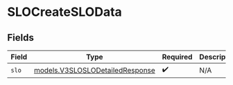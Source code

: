 # SLOCreateSLOData


## Fields

| Field                                                                    | Type                                                                     | Required                                                                 | Description                                                              |
| ------------------------------------------------------------------------ | ------------------------------------------------------------------------ | ------------------------------------------------------------------------ | ------------------------------------------------------------------------ |
| `slo`                                                                    | [models.V3SLOSLODetailedResponse](../models/v3sloslodetailedresponse.md) | :heavy_check_mark:                                                       | N/A                                                                      |